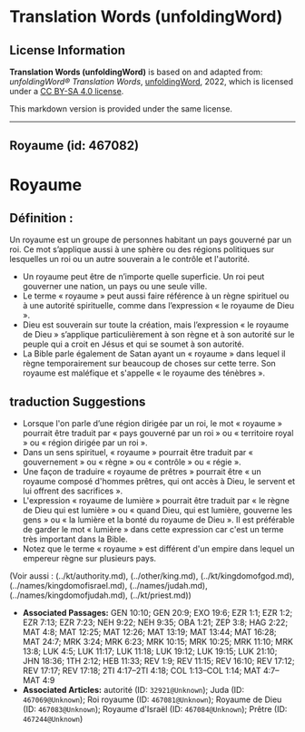 # Translation Words (unfoldingWord)

## License Information

**Translation Words (unfoldingWord)** is based on and adapted from: _unfoldingWord® Translation Words_, [unfoldingWord](https://unfoldingword.org/utw), 2022, which is licensed under a [CC BY-SA 4.0 license](https://creativecommons.org/licenses/by-sa/4.0/legalcode.en).

This markdown version is provided under the same license.



--------------------------------

## Royaume (id: 467082)

Royaume
=======

Définition :
------------

Un royaume est un groupe de personnes habitant un pays gouverné par un roi. Ce mot s’applique aussi à une sphère ou des régions politiques sur lesquelles un roi ou un autre souverain a le contrôle et l'autorité.

* Un royaume peut être de n’importe quelle superficie. Un roi peut gouverner une nation, un pays ou une seule ville.
* Le terme « royaume » peut aussi faire référence à un règne spirituel ou à une autorité spirituelle, comme dans l’expression « le royaume de Dieu ».
* Dieu est souverain sur toute la création, mais l’expression « le royaume de Dieu » s’applique particulièrement à son règne et à son autorité sur le peuple qui a croit en Jésus et qui se soumet à son autorité.
* La Bible parle également de Satan ayant un « royaume » dans lequel il règne temporairement sur beaucoup de choses sur cette terre. Son royaume est maléfique et s'appelle « le royaume des ténèbres ».

traduction Suggestions
----------------------

* Lorsque l'on parle d’une région dirigée par un roi, le mot « royaume » pourrait être traduit par « pays gouverné par un roi » ou « territoire royal » ou « région dirigée par un roi ».
* Dans un sens spirituel, « royaume » pourrait être traduit par « gouvernement » ou « règne » ou « contrôle » ou « régie ».
* Une façon de traduire « royaume de prêtres » pourrait être « un royaume composé d'hommes prêtres, qui ont accès à Dieu, le servent et lui offrent des sacrifices ».
* L'expression « royaume de lumière » pourrait être traduit par « le règne de Dieu qui est lumière » ou « quand Dieu, qui est lumière, gouverne les gens » ou « la lumière et la bonté du royaume de Dieu ». Il est préférable de garder le mot « lumière » dans cette expression car c'est un terme très important dans la Bible.
* Notez que le terme « royaume » est différent d'un empire dans lequel un empereur règne sur plusieurs pays.

(Voir aussi : (../kt/authority.md), (../other/king.md), (../kt/kingdomofgod.md), (../names/kingdomofisrael.md), (../names/judah.md), (../names/kingdomofjudah.md), (../kt/priest.md))

* **Associated Passages:** GEN 10:10; GEN 20:9; EXO 19:6; EZR 1:1; EZR 1:2; EZR 7:13; EZR 7:23; NEH 9:22; NEH 9:35; OBA 1:21; ZEP 3:8; HAG 2:22; MAT 4:8; MAT 12:25; MAT 12:26; MAT 13:19; MAT 13:44; MAT 16:28; MAT 24:7; MRK 3:24; MRK 6:23; MRK 10:15; MRK 10:25; MRK 11:10; MRK 13:8; LUK 4:5; LUK 11:17; LUK 11:18; LUK 19:12; LUK 19:15; LUK 21:10; JHN 18:36; 1TH 2:12; HEB 11:33; REV 1:9; REV 11:15; REV 16:10; REV 17:12; REV 17:17; REV 17:18; 2TI 4:17–2TI 4:18; COL 1:13–COL 1:14; MAT 4:7–MAT 4:9
* **Associated Articles:** autorité (ID: `32921@Unknown`); Juda (ID: `467069@Unknown`); Roi royaume (ID: `467081@Unknown`); Royaume de Dieu (ID: `467083@Unknown`); Royaume d'Israël (ID: `467084@Unknown`); Prêtre (ID: `467244@Unknown`)

